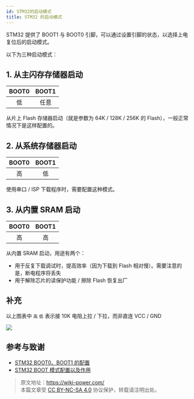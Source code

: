 ```yaml
---
id: STM32的启动模式
title: STM32 的启动模式
---
```


STM32 提供了 BOOT1 与 BOOT0 引脚，可以通过设置引脚的状态，以选择上电复位后的启动模式。

以下为三种启动模式：

## 1. 从主闪存存储器启动

| BOOT0 | BOOT1 |
| :---: | :---: |
|  低   | 任意  |

从片上 Flash 存储器启动（就是参数为 64K / 128K / 256K 的 Flash），一般正常情况下是这样配置的。

## 2. 从系统存储器启动

| BOOT0 | BOOT1 |
| :---: | :---: |
|  高   |  低   |

使用串口 / ISP 下载程序时，需要配置这种模式。

## 3. 从内置 SRAM 启动

| BOOT0 | BOOT1 |
| :---: | :---: |
|  高   |  高   |

从内置 SRAM 启动，用途有两个：

- 用于反复下载调试时，提高效率（因为下载到 Flash 相对慢）。需要注意的是，断电程序将丢失
- 用于解除芯片的读保护功能 / 擦除 Flash 恢复出厂

## 补充

以上图表中 `高` `低` 表示接 10K 电阻上拉 / 下拉，而非直连 VCC / GND

![](https://wiki-media-1253965369.cos.ap-guangzhou.myqcloud.com/img/20200603134417.jpg)

## 参考与致谢

- [STM32 BOOT0、BOOT1 的配置](https://blog.csdn.net/Creative_Team/article/details/79315876)
- [STM32 BOOT 模式配置以及作用](https://blog.csdn.net/weixin_34349320/article/details/86231081?utm_medium=distribute.pc_relevant.none-task-blog-BlogCommendFromMachineLearnPai2-1.nonecase&depth_1-utm_source=distribute.pc_relevant.none-task-blog-BlogCommendFromMachineLearnPai2-1.nonecase)

> 原文地址：<https://wiki-power.com/>  
> 本篇文章受 [CC BY-NC-SA 4.0](https://creativecommons.org/licenses/by/4.0/deed.zh) 协议保护，转载请注明出处。

